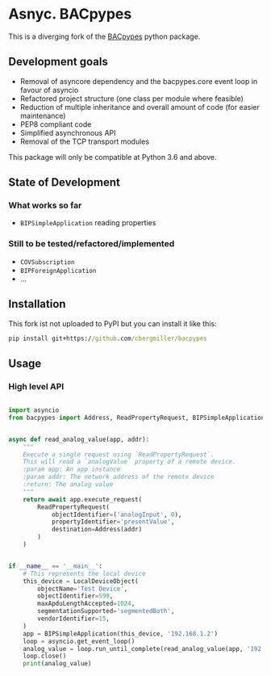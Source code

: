 # Asnyc. BACpypes

This is a diverging fork of the [BACpypes](https://github.com/JoelBender/bacpypes) python package.

## Development goals

- Removal of asyncore dependency and the bacpypes.core event loop in favour of asyncio
- Refactored project structure (one class per module where feasible)
- Reduction of multiple inheritance and overall amount of code (for easier maintenance)
- PEP8 compliant code
- Simplified asynchronous API
- Removal of the TCP transport modules

This package will only be compatible at Python 3.6 and above.

## State of Development

### What works so far

- `BIPSimpleApplication` reading properties

### Still to be tested/refactored/implemented

- `COVSubscription`
- `BIPForeignApplication`
- ...

## Installation

This fork ist not uploaded to PyPI but you can install it like this: 

```cmd
pip install git+https://github.com/cbergmiller/bacpypes
```

## Usage

### High level API
```python

import asyncio
from bacpypes import Address, ReadPropertyRequest, BIPSimpleApplication, LocalDeviceObject


async def read_analog_value(app, addr):
    """
    Execute a single request using `ReadPropertyRequest`.
    This will read a `analogValue` property of a remote device.
    :param app: An app instance
    :param addr: The network address of the remote device
    :return: The analog value
    """
    return await app.execute_request(
        ReadPropertyRequest(
            objectIdentifier=('analogInput', 0),
            propertyIdentifier='presentValue',
            destination=Address(addr)
        )
    )


if __name__ == '__main__':
    # This represents the local device
    this_device = LocalDeviceObject(
        objectName='Test Device',
        objectIdentifier=599,
        maxApduLengthAccepted=1024,
        segmentationSupported='segmentedBoth',
        vendorIdentifier=15,
    )
    app = BIPSimpleApplication(this_device, '192.168.1.2')
    loop = asyncio.get_event_loop()
    analog_value = loop.run_until_complete(read_analog_value(app, '192.168.1.3'))
    loop.close()
    print(analog_value)

```